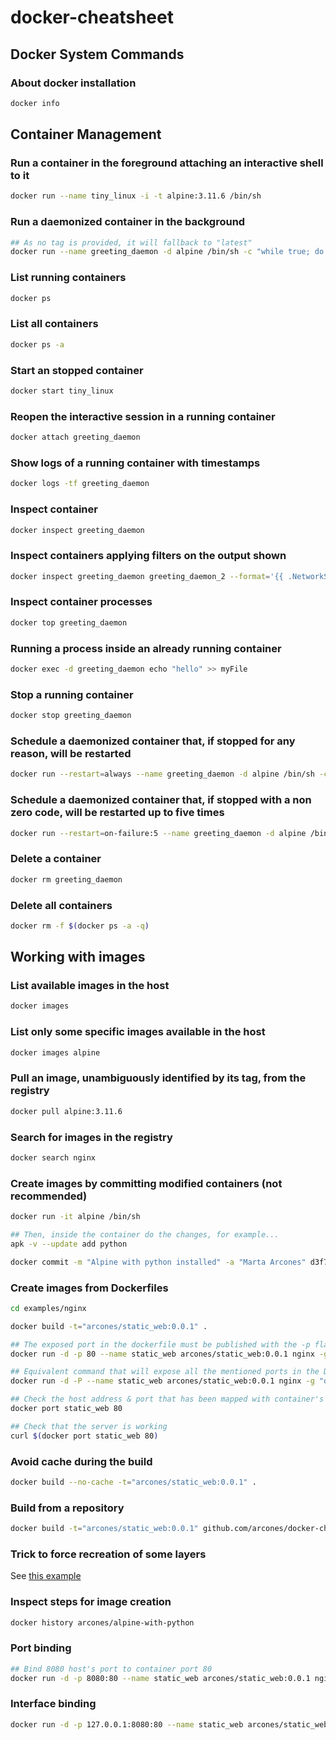 # docker-cheatsheet

## Docker System Commands

### About docker installation

```bash
docker info
```

## Container Management

### Run a container in the foreground attaching an interactive shell to it

```bash
docker run --name tiny_linux -i -t alpine:3.11.6 /bin/sh
```

### Run a daemonized container in the background

```bash
## As no tag is provided, it will fallback to "latest"
docker run --name greeting_daemon -d alpine /bin/sh -c "while true; do echo hello world; sleep 1; done"
```

### List running containers

```bash
docker ps
```

### List all containers

```bash
docker ps -a
```

### Start an stopped container

```bash
docker start tiny_linux
```

### Reopen the interactive session in a running container

```bash
docker attach greeting_daemon
```

### Show logs of a running container with timestamps

```bash
docker logs -tf greeting_daemon
```

### Inspect container

```bash
docker inspect greeting_daemon
```

### Inspect containers applying filters on the output shown

```bash
docker inspect greeting_daemon greeting_daemon_2 --format='{{ .NetworkSettings.IPAddress }}'
```

### Inspect container processes

```bash
docker top greeting_daemon
```

### Running a process inside an already running container

```bash
docker exec -d greeting_daemon echo "hello" >> myFile
```

### Stop a running container

```bash
docker stop greeting_daemon
```

### Schedule a daemonized container that, if stopped for any reason, will be restarted

```bash
docker run --restart=always --name greeting_daemon -d alpine /bin/sh -c "while true; do echo hello world; sleep 1; done"
```

### Schedule a daemonized container that, if stopped with a non zero code, will be restarted up to five times

```bash
docker run --restart=on-failure:5 --name greeting_daemon -d alpine /bin/sh -c "while true; do echo hello world; sleep 1; done"
```

### Delete a container

```bash
docker rm greeting_daemon
```

### Delete all containers

```bash
docker rm -f $(docker ps -a -q)
```

## Working with images

### List available images in the host

```bash
docker images
```

### List only some specific images available in the host

```bash
docker images alpine
```

### Pull an image, unambiguously identified by its tag, from the registry

```bash
docker pull alpine:3.11.6
```

### Search for images in the registry

```bash
docker search nginx
```

### Create images by committing modified containers (not recommended)

```bash
docker run -it alpine /bin/sh

## Then, inside the container do the changes, for example...
apk -v --update add python

docker commit -m "Alpine with python installed" -a "Marta Arcones" d3f78b0c3430 arcones/alpine-with-python
```

### Create images from Dockerfiles

```bash
cd examples/nginx

docker build -t="arcones/static_web:0.0.1" .

## The exposed port in the dockerfile must be published with the -p flag
docker run -d -p 80 --name static_web arcones/static_web:0.0.1 nginx -g "daemon off;"

## Equivalent command that will expose all the mentioned ports in the Dockerfile
docker run -d -P --name static_web arcones/static_web:0.0.1 nginx -g "daemon off;"

## Check the host address & port that has been mapped with container's 80 port
docker port static_web 80

## Check that the server is working
curl $(docker port static_web 80)
```

### Avoid cache during the build

```bash
docker build --no-cache -t="arcones/static_web:0.0.1" .
```

### Build from a repository

```bash
docker build -t="arcones/static_web:0.0.1" github.com/arcones/docker-cheatsheet/examples/nginx
```

### Trick to force recreation of some layers

See [this example](examples/cache-trick/Dockerfile)

### Inspect steps for image creation

```bash
docker history arcones/alpine-with-python
```

### Port binding

```bash
## Bind 8080 host's port to container port 80
docker run -d -p 8080:80 --name static_web arcones/static_web:0.0.1 nginx -g "daemon off;"
```

### Interface binding

```bash
docker run -d -p 127.0.0.1:8080:80 --name static_web arcones/static_web:0.0.1 nginx -g "daemon off;"
```
